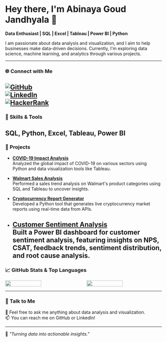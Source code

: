 
# Hey there, I'm Abinaya Goud Jandhyala 👋

**Data Enthusiast | SQL | Excel | Tableau | Power BI | Python**

I am passionate about data analysis and visualization, and I aim to help businesses make data-driven decisions. Currently, I'm exploring data science, machine learning, and analytics through various projects.

---
### 🌐 Connect with Me
[![GitHub](https://img.shields.io/badge/-GitHub-181717?style=flat&logo=github&logoColor=white)](https://github.com/abinayagoudjandhyala)    
[![LinkedIn](https://img.shields.io/badge/-LinkedIn-0A66C2?style=flat&logo=linkedin&logoColor=white)](www.linkedin.com/in/abinayagoud)  
[![HackerRank](https://img.shields.io/badge/-HackerRank-2EC866?style=flat&logo=hackerrank&logoColor=white)](https://www.hackerrank.com/profile/abinayagoud23)
---
### 🔧 Skills & Tools
**SQL**, **Python**, **Excel**, **Tableau**, **Power BI**
---
### 🚀 Projects

- **[COVID-19 Impact Analysis](https://github.com/abinayagoudjandhyala/COVID-19-Vaccine-Tracker)**  
  Analyzed the global impact of COVID-19 on various sectors using Python and data visualization tools like Tableau.

- **[Walmart Sales Analysis](https://github.com/abinayagoudjandhyala/walmart-sales-analysis)**  
  Performed a sales trend analysis on Walmart's product categories using SQL and Tableau to uncover insights.

- **[Cryptocurrency Report Generator](https://github.com/abinayagoudjandhyala/crypto-report-and-dashboard)**  
  Developed a Python tool that generates live cryptocurrency market reports using real-time data from APIs.

- **[Customer Sentiment Analysis](https://github.com/abinayagoudjandhyala/Customer-Sentiment-Analysis-Dashboard)**  
  Built a Power BI dashboard for customer sentiment analysis, featuring insights on NPS, CSAT, feedback trends, sentiment distribution, and root cause analysis.
  ---
 ### 📈 GitHub Stats & Top Languages

<div style="display: flex; justify-content: space-between;">
  <img src="https://github-readme-stats.vercel.app/api?username=abinayagoudjandhyala&show_icons=true&theme=radical&hide_title=true" width="48%" />
  <img src="https://github-readme-stats.vercel.app/api/top-langs/?username=abinayagoudjandhyala&layout=compact&theme=radical&hide_title=true" width="48%" />
</div>

 ---

### 📝 Talk to Me  
💬 Feel free to ask me anything about data analysis and visualization.  
📫 You can reach me on GitHub or LinkedIn!

  ---

🌟 *"Turning data into actionable insights."*



